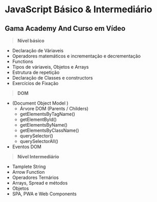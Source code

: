 # JavaScript Básico & Intermediário
## Gama Academy And Curso em Vídeo <br> 
> **Nível básico** 

 * Declaração de Váriaveis
 * Operadores matemáticos e incrementação e decrementação
 * Functions
 * Tipos de váriaveis, Objetos e Arrays
 * Estrutura de repetição
 * Declaração de Classes e constructors 
 * Exercícios de Fixação

> **DOM** 
 * (Document Object Model )
    * Árvore DOM (Parents / Childers)
    * getElementsByTagName()
    * getElementById()
    * getElementsByName() 
    * getElementsByClassName()
    * querySelector()
    * querySelectorAll()
 * Eventos DOM

> **Nível Intermediário**

* Tamplete String
 * Arrow Function
 * Operadores Ternários
 * Arrays, Spread e métodos
 * Objetos
 * SPA, PWA e Web Components